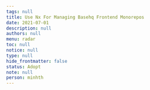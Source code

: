 ```yaml
---
tags: null
title: Use Nx For Managing Basehq Frontend Monorepos
date: 2021-07-01
description: null
authors: null
menu: radar
toc: null
notice: null
type: null
hide_frontmatter: false
status: Adopt
note: null
person: minhth
---
```


